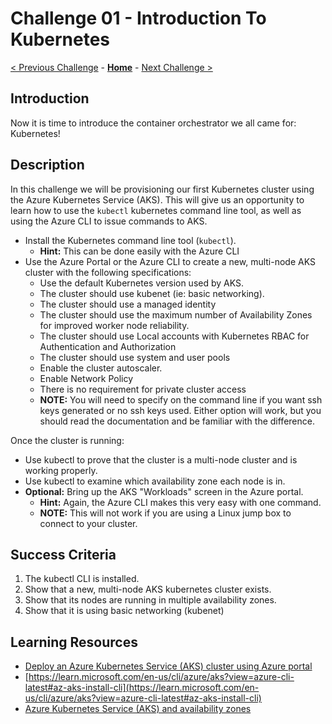 # Challenge 01 - Introduction To Kubernetes

[< Previous Challenge](./Challenge-00-prereqs.md) - **[Home](../README.md)** - [Next Challenge >](./Challenge-02-deploy.md)

## Introduction

Now it is time to introduce the container orchestrator we all came for: Kubernetes!

## Description

In this challenge we will be provisioning our first Kubernetes cluster using the Azure Kubernetes Service (AKS). This will give us an opportunity to learn how to use the `kubectl` kubernetes command line tool, as well as using the Azure CLI to issue commands to AKS.

- Install the Kubernetes command line tool (`kubectl`).
	- **Hint:** This can be done easily with the Azure CLI
- Use the Azure Portal or the Azure CLI to create a new, multi-node AKS cluster with the following specifications:
	- Use the default Kubernetes version used by AKS.
	- The cluster should use kubenet (ie: basic networking).  
	- The cluster should use a managed identity
	- The cluster should use the maximum number of Availability Zones for improved worker node reliability.
	- The cluster should use Local accounts with Kubernetes RBAC for Authentication and Authorization
	- The cluster should use system and user pools
	- Enable the cluster autoscaler.
	- Enable Network Policy
	- There is no requirement for private cluster access
    - **NOTE:** You will need to specify on the command line if you want ssh keys generated or no ssh keys used. Either option will work, but you should read the documentation and be familiar with the difference.

Once the cluster is running:
- Use kubectl to prove that the cluster is a multi-node cluster and is working properly.
- Use kubectl to examine which availability zone each node is in.  
- **Optional:** Bring up the AKS "Workloads" screen in the Azure portal.
	- **Hint:** Again, the Azure CLI makes this very easy with one command.
	- **NOTE:** This will not work if you are using a Linux jump box to connect to your cluster.

## Success Criteria

1. The kubectl CLI is installed.
1. Show that a new, multi-node AKS kubernetes cluster exists.
1. Show that its nodes are running in multiple availability zones.
1. Show that it is using basic networking (kubenet)

## Learning Resources

- [Deploy an Azure Kubernetes Service (AKS) cluster using Azure portal](https://learn.microsoft.com/en-us/azure/aks/learn/quick-kubernetes-deploy-portal?tabs=azure-cli)
- [https://learn.microsoft.com/en-us/cli/azure/aks?view=azure-cli-latest#az-aks-install-cli](https://learn.microsoft.com/en-us/cli/azure/aks?view=azure-cli-latest#az-aks-install-cli)
- [Azure Kubernetes Service (AKS) and availability zones](https://docs.microsoft.com/en-us/azure/aks/availability-zones)
